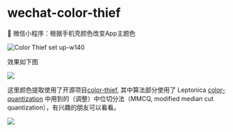# wechat-color-thief
🎨 微信小程序：根据手机壳颜色改变App主题色

![Color Thief set up-w140](https://user-gold-cdn.xitu.io/2018/9/28/1661f087a35994b1?imageView2/0/w/1280/h/960/format/webp/ignore-error/1)

效果如下图

![](https://user-gold-cdn.xitu.io/2018/9/28/1661f0aae88c0a79?w=665&h=665&f=jpeg&s=129171)

这里颜色提取使用了开源项目[color-thief](https://github.com/lokesh/color-thief), 其中算法部分使用了 Leptonica [color-quantization](http://www.leptonica.com/color-quantization.html) 中用到的（调整）中位切分法（MMCQ, modified median cut quantization），有兴趣的朋友可以看看。


![](https://user-gold-cdn.xitu.io/2018/9/28/1661f0b56dfa68cf?w=300&h=186&f=gif&s=791986)
